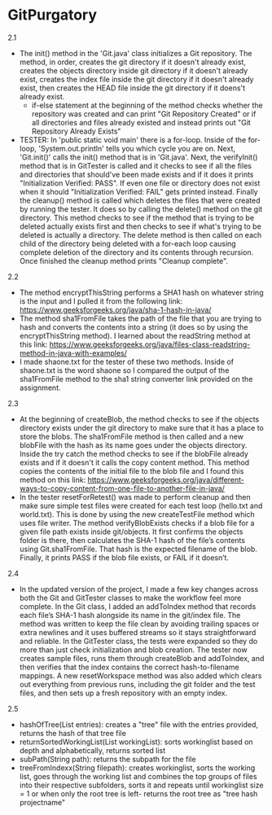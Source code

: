 # GitPurgatory
2.1
- The init() method in the 'Git.java' class initializes a Git repository. The method, in order, creates the git directory if it doesn't already exist, creates the objects directory inside git directory if it doesn't already exist, creates the index file inside the git directory if it doesn't already exist, then creates the HEAD file inside the git directory if it doens't already exist.
    - if-else statement at the beginning of the method checks whether the repository was created and can print "Git Repository Created" or if all directories and files already existed and instead prints out "Git Repository Already Exists"
- TESTER: In 'public static void main' there is a for-loop. Inside of the for-loop, 'System.out.println' tells you which cycle you are on. Next, 'Git.init()' calls the init() method that is in 'Git.java'. Next, the verifyInit() method that is in GitTester is called and it checks to see if all the files and directories that should've been made exists and if it does it prints "Initialization Verified: PASS". If even one file or directory does not exist when it should "Initialization Verified: FAIL" gets printed instead. Finally the cleanup() method is called which deletes the files that were created by running the tester. It does so by calling the delete() method on the git directory. This method checks to see if the method that is trying to be deleted actually exists first and then checks to see if what's trying to be deleted is actually a directory. The delete method is then called on each child of the directory being deleted with a for-each loop causing complete deletion of the directory and its contents through recursion. Once finished the cleanup method prints "Cleanup complete". 

2.2
- The method encryptThisString performs a SHA1 hash on whatever string is the input and I pulled it from the following link: https://www.geeksforgeeks.org/java/sha-1-hash-in-java/
- The method sha1FromFile takes the path of the file that you are trying to hash and converts the contents into a string (it does so by using the encryptThisString method). I learned about the readString method at this link: https://www.geeksforgeeks.org/java/files-class-readstring-method-in-java-with-examples/ 
- I made shaone.txt for the tester of these two methods. Inside of shaone.txt is the word shaone so I compared the output of the sha1FromFile method to the sha1 string converter link provided on the assignment.

2.3
- At the beginning of createBlob, the method checks to see if the objects directory exists under the git directory to make sure that it has a place to store the blobs. The sha1FromFile method is then called and a new blobFile with the hash as its name goes under the objects directory. Inside the try catch the method checks to see if the blobFile already exists and if it doesn't it calls the copy content method. This method copies the contents of the initial file to the blob file and I found this method on this link: https://www.geeksforgeeks.org/java/different-ways-to-copy-content-from-one-file-to-another-file-in-java/
- In the tester resetForRetest() was made to perform cleanup and then make sure simple test files were created for each test loop (hello.txt and world.txt). This is done by using the new createTestFile method which uses file writer. The method verifyBlobExists checks if a blob file for a given file path exists inside git/objects. It first confirms the objects folder is there, then calculates the SHA-1 hash of the file’s contents using Git.sha1FromFile. That hash is the expected filename of the blob. Finally, it prints PASS if the blob file exists, or FAIL if it doesn’t. 

2.4
- In the updated version of the project, I made a few key changes across both the Git and GitTester classes to make the workflow feel more complete. In the Git class, I added an addToIndex method that records each file’s SHA-1 hash alongside its name in the git/index file. The method was written to keep the file clean by avoiding trailing spaces or extra newlines and it uses buffered streams so it stays straightforward and reliable. In the GitTester class, the tests were expanded so they do more than just check initialization and blob creation. The tester now creates sample files, runs them through createBlob and addToIndex, and then verifies that the index contains the correct hash-to-filename mappings. A new resetWorkspace method was also added which clears out everything from previous runs, including the git folder and the test files, and then sets up a fresh repository with an empty index.

2.5
- hashOfTree(List<String> entries): creates a "tree" file with the entries provided, returns the hash of that tree file
- returnSortedWorkingList(List<String> workingList): sorts workinglist based on depth and alphabetically, returns sorted list
- subPath(String path): returns the subpath for the file
- treeFromIndexx(String filepath): creates workinglist, sorts the working list, goes through the working list and combines the top groups of files into their respective subfolders, sorts it and repeats until workinglist size = 1 or when only the root tree is left- returns the root tree as "tree hash projectname"

